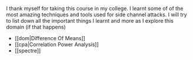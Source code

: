 I thank myself for taking this course in my college. I learnt some of of the most amazing techniques and tools used for side channel attacks.
I will try to list down all the important things I learnt and more as I explore this domain (if that happens)

- [[dom|Difference Of Means]]
- [[cpa|Correlation Power Analysis]]
- [[spectre]]
